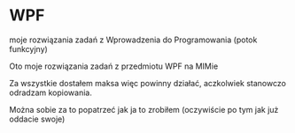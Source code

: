 # WPF
moje rozwiązania zadań z Wprowadzenia do Programowania (potok funkcyjny)


Oto moje rozwiązania zadań z przedmiotu WPF na MIMie

Za wszystkie dostałem maksa więc powinny działać,
aczkolwiek stanowczo odradzam kopiowania.

Można sobie za to popatrzeć jak ja to zrobiłem (oczywiście po tym jak już oddacie swoje)


